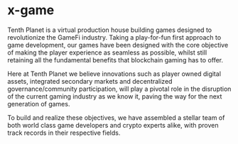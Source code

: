 # x-game
Tenth Planet is a virtual production house building games designed to revolutionize the GameFi industry. Taking a play-for-fun first approach to game development, our games have been designed with the core objective of making the player experience as seamless as possible, whilst still retaining all the fundamental benefits that blockchain gaming has to offer. 

Here at Tenth Planet we believe innovations such as player owned digital assets, integrated secondary markets and decentralized governance/community participation, will play a pivotal role in the disruption of the current gaming industry as we know it, paving the way for the next generation of games.

To build and realize these objectives, we have assembled a stellar team of both world class game developers and crypto experts alike, with proven track records in their respective fields.

